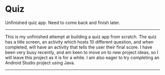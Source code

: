 # Quiz
Unfinished quiz app. Need to come back and finish later.

**********************
This is my unfinished attempt at building a quiz app from scratch. The quiz has a title screen, an activity which hosts 10 different question, and
when completed, will have an activity that tells the user their final score. I have been very busy recently, and am keen to move on to
new project ideas, so I will leave this project as it is for a while. I am also eager to try completing an Android Studio project using Java.

**********************
